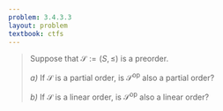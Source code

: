 ```yaml
---
problem: 3.4.3.3
layout: problem
textbook: ctfs
---
```


> Suppose that $\mathcal{S} := (S, \leqslant)$ is a preorder.
>
> _a)_ If $\mathcal{S}$ is a partial order, is $\mathcal{S}^\text{op}$ also a
> partial order?
>
> _b)_ If $\mathcal{S}$ is a linear order, is $\mathcal{S}^\text{op}$ also a
> linear order?

